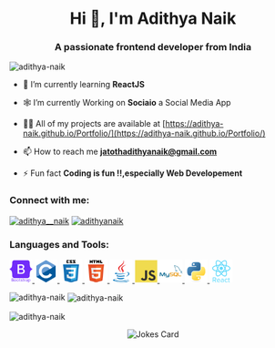 <h1 align="center">Hi 👋, I'm Adithya Naik</h1>
<h3 align="center">A passionate frontend developer from India</h3>

<p align="left"> <img src="https://komarev.com/ghpvc/?username=adithya-naik&label=Profile%20views&color=0e75b6&style=flat" alt="adithya-naik" /> </p>
<!---
- 🔭 I’m currently working on **Social Media App**
--->

- 🌱 I’m currently learning **ReactJS**
  
- 🕸️ I’m currently Working on  **Sociaio** a Social Media App

- 👨‍💻 All of my projects are available at [https://adithya-naik.github.io/Portfolio/](https://adithya-naik.github.io/Portfolio/)

- 📫 How to reach me **jatothadithyanaik@gmail.com**

- ⚡ Fun fact **Coding is fun !!,especially Web Developement**

<h3 align="left">Connect with me:</h3>
<p align="left">
<a href="https://twitter.com/adithya__naik" target="blank"><img align="center" src="https://raw.githubusercontent.com/rahuldkjain/github-profile-readme-generator/master/src/images/icons/Social/twitter.svg" alt="adithya__naik" height="30" width="40" /></a>
<a href="https://linkedin.com/in/adithyanaik" target="blank"><img align="center" src="https://raw.githubusercontent.com/rahuldkjain/github-profile-readme-generator/master/src/images/icons/Social/linked-in-alt.svg" alt="adithyanaik" height="30" width="40" /></a>
</p>

<h3 align="left">Languages and Tools:</h3>
<p align="left"> <a href="https://getbootstrap.com" target="_blank" rel="noreferrer"> <img src="https://raw.githubusercontent.com/devicons/devicon/master/icons/bootstrap/bootstrap-plain-wordmark.svg" alt="bootstrap" width="40" height="40"/> </a> <a href="https://www.cprogramming.com/" target="_blank" rel="noreferrer"> <img src="https://raw.githubusercontent.com/devicons/devicon/master/icons/c/c-original.svg" alt="c" width="40" height="40"/> </a> <a href="https://www.w3schools.com/css/" target="_blank" rel="noreferrer"> <img src="https://raw.githubusercontent.com/devicons/devicon/master/icons/css3/css3-original-wordmark.svg" alt="css3" width="40" height="40"/> </a> <a href="https://www.w3.org/html/" target="_blank" rel="noreferrer"> <img src="https://raw.githubusercontent.com/devicons/devicon/master/icons/html5/html5-original-wordmark.svg" alt="html5" width="40" height="40"/> </a> <a href="https://www.java.com" target="_blank" rel="noreferrer"> <img src="https://raw.githubusercontent.com/devicons/devicon/master/icons/java/java-original.svg" alt="java" width="40" height="40"/> </a> <a href="https://developer.mozilla.org/en-US/docs/Web/JavaScript" target="_blank" rel="noreferrer"> <img src="https://raw.githubusercontent.com/devicons/devicon/master/icons/javascript/javascript-original.svg" alt="javascript" width="40" height="40"/> </a> <a href="https://www.mysql.com/" target="_blank" rel="noreferrer"> <img src="https://raw.githubusercontent.com/devicons/devicon/master/icons/mysql/mysql-original-wordmark.svg" alt="mysql" width="40" height="40"/> </a> <a href="https://www.python.org" target="_blank" rel="noreferrer"> <img src="https://raw.githubusercontent.com/devicons/devicon/master/icons/python/python-original.svg" alt="python" width="40" height="40"/> </a> <a href="https://reactjs.org/" target="_blank" rel="noreferrer"> <img src="https://raw.githubusercontent.com/devicons/devicon/master/icons/react/react-original-wordmark.svg" alt="react" width="40" height="40"/> </a> </p>

<p><img align="left" src="https://github-readme-stats.vercel.app/api/top-langs?username=adithya-naik&show_icons=true&locale=en&layout=compact" alt="adithya-naik" /></p>

<p>&nbsp;<img align="center" src="https://github-readme-stats.vercel.app/api?username=adithya-naik&show_icons=true&locale=en" alt="adithya-naik" /></p>

<p><img align="center" src="https://github-readme-streak-stats.herokuapp.com/?user=adithya-naik&" alt="adithya-naik" /></p>

<p>
<!--   <summary>Click to see a random joke</summary> -->
  <div align="center">

  ![Jokes Card](https://readme-jokes.vercel.app/api?theme=light)

  </div>
</p>







<!---
adithya-naik/adithya-naik is a ✨ special ✨ repository because its `README.md` (this file) appears on your GitHub profile.
You can click the Preview link to take a look at your changes.
--->
